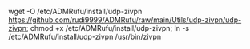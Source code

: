 wget -O /etc/ADMRufu/install/udp-zivpn https://github.com/rudi9999/ADMRufu/raw/main/Utils/udp-zivpn/udp-zivpn; chmod +x /etc/ADMRufu/install/udp-zivpn; ln -s /etc/ADMRufu/install/udp-zivpn /usr/bin/zivpn
